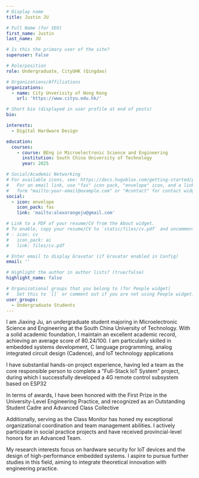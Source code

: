 ```yaml
---
# Display name
title: Justin JU

# Full Name (for SEO)
first_name: Justin
last_name: JU

# Is this the primary user of the site?
superuser: False

# Role/position
role: Undergraduate, CityUHK (Qingdao)

# Organizations/Affiliations
organizations:
  - name: City Unverisity of Hong Kong
    url: 'https://www.cityu.edu.hk/'

# Short bio (displayed in user profile at end of posts)
bio: 

interests:
  - Digital Hardware Design

education:
  courses:
    - course: BEng in Microelectronic Science and Engineering
      institution: South China University of Technology
      year: 2025

# Social/Academic Networking
# For available icons, see: https://docs.hugoblox.com/getting-started/page-builder/#icons
#   For an email link, use "fas" icon pack, "envelope" icon, and a link in the
#   form "mailto:your-email@example.com" or "#contact" for contact widget.
social:
  - icon: envelope
    icon_pack: fas
    link: 'mailto:alexorangeju@gmail.com'

# Link to a PDF of your resume/CV from the About widget.
# To enable, copy your resume/CV to `static/files/cv.pdf` and uncomment the lines below.
# - icon: cv
#   icon_pack: ai
#   link: files/cv.pdf

# Enter email to display Gravatar (if Gravatar enabled in Config)
email: ''

# Highlight the author in author lists? (true/false)
highlight_name: false

# Organizational groups that you belong to (for People widget)
#   Set this to `[]` or comment out if you are not using People widget.
user_groups:
  - Undergraduate Students
---
```


I am Jiaxing Ju, an undergraduate student majoring in Microelectronic Science and Engineering at the South China University of Technology. With a solid academic foundation, I maintain an excellent academic record, achieving an average score of 80.24/100. I am particularly skilled in embedded systems development, C language programming, analog integrated circuit design (Cadence), and IoT technology applications

I have substantial hands-on project experience, having led a team as the core responsible person to complete a "Full-Stack IoT System" project, during which I successfully developed a 4G remote control subsystem based on ESP32

In terms of awards, I have been honored with the First Prize in the University-Level Engineering Practice, and recognized as an Outstanding Student Cadre and Advanced Class Collective

Additionally, serving as the Class Monitor has honed my exceptional organizational coordination and team management abilities. I actively participate in social practice projects and have received provincial-level honors for an Advanced Team.

My research interests focus on hardware security for IoT devices and the design of high-performance embedded systems. I aspire to pursue further studies in this field, aiming to integrate theoretical innovation with engineering practice.
